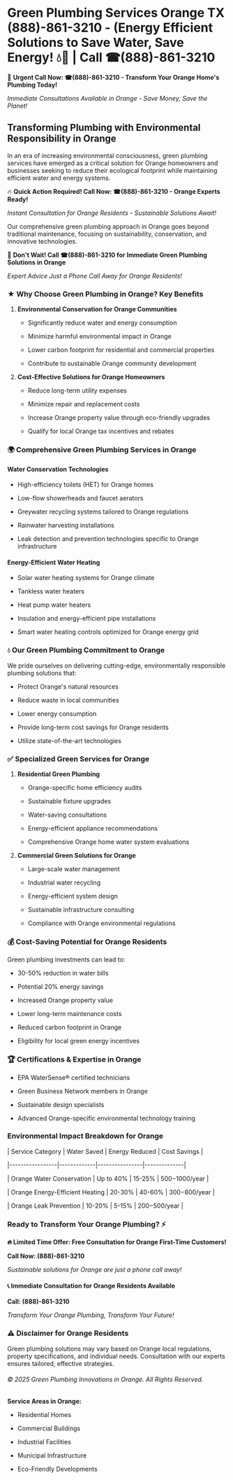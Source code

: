 # Green Plumbing Services Orange TX (888)-861-3210 - (Energy Efficient Solutions to Save Water, Save Energy! 💧🌿 | Call ☎(888)-861-3210

🚨 **Urgent Call Now: ☎(888)-861-3210 - Transform Your Orange Home's Plumbing Today!**
*Immediate Consultations Available in Orange - Save Money, Save the Planet!*

## Transforming Plumbing with Environmental Responsibility in Orange

In an era of increasing environmental consciousness, green plumbing services have emerged as a critical solution for Orange homeowners and businesses seeking to reduce their ecological footprint while maintaining efficient water and energy systems. 

🔥 **Quick Action Required! Call Now: ☎(888)-861-3210 - Orange Experts Ready!**
*Instant Consultation for Orange Residents - Sustainable Solutions Await!*

Our comprehensive green plumbing approach in Orange goes beyond traditional maintenance, focusing on sustainability, conservation, and innovative technologies.

🚨 **Don't Wait! Call ☎(888)-861-3210 for Immediate Green Plumbing Solutions in Orange**
*Expert Advice Just a Phone Call Away for Orange Residents!*

### ★ Why Choose Green Plumbing in Orange? Key Benefits

1. **Environmental Conservation for Orange Communities** 
   - Significantly reduce water and energy consumption
   - Minimize harmful environmental impact in Orange
   - Lower carbon footprint for residential and commercial properties
   - Contribute to sustainable Orange community development

2. **Cost-Effective Solutions for Orange Homeowners** 
   - Reduce long-term utility expenses
   - Minimize repair and replacement costs
   - Increase Orange property value through eco-friendly upgrades
   - Qualify for local Orange tax incentives and rebates

### 🌍 Comprehensive Green Plumbing Services in Orange

#### Water Conservation Technologies
- High-efficiency toilets (HET) for Orange homes
- Low-flow showerheads and faucet aerators
- Greywater recycling systems tailored to Orange regulations
- Rainwater harvesting installations
- Leak detection and prevention technologies specific to Orange infrastructure

#### Energy-Efficient Water Heating
- Solar water heating systems for Orange climate
- Tankless water heaters
- Heat pump water heaters
- Insulation and energy-efficient pipe installations
- Smart water heating controls optimized for Orange energy grid

### 💧 Our Green Plumbing Commitment to Orange

We pride ourselves on delivering cutting-edge, environmentally responsible plumbing solutions that:
- Protect Orange's natural resources
- Reduce waste in local communities
- Lower energy consumption
- Provide long-term cost savings for Orange residents
- Utilize state-of-the-art technologies

### ✅ Specialized Green Services for Orange

1. **Residential Green Plumbing**
   - Orange-specific home efficiency audits
   - Sustainable fixture upgrades
   - Water-saving consultations
   - Energy-efficient appliance recommendations
   - Comprehensive Orange home water system evaluations

2. **Commercial Green Solutions for Orange**
   - Large-scale water management
   - Industrial water recycling
   - Energy-efficient system design
   - Sustainable infrastructure consulting
   - Compliance with Orange environmental regulations

### 💰 Cost-Saving Potential for Orange Residents

Green plumbing investments can lead to:
- 30-50% reduction in water bills
- Potential 20% energy savings
- Increased Orange property value
- Lower long-term maintenance costs
- Reduced carbon footprint in Orange
- Eligibility for local green energy incentives

### 🏆 Certifications & Expertise in Orange

- EPA WaterSense® certified technicians
- Green Business Network members in Orange
- Sustainable design specialists
- Advanced Orange-specific environmental technology training

### Environmental Impact Breakdown for Orange

| Service Category | Water Saved | Energy Reduced | Cost Savings |
|-----------------|-------------|----------------|--------------|
| Orange Water Conservation | Up to 40% | 15-25% | $500-$1000/year |
| Orange Energy-Efficient Heating | 20-30% | 40-60% | $300-$800/year |
| Orange Leak Prevention | 10-20% | 5-15% | $200-$500/year |

### Ready to Transform Your Orange Plumbing? ⚡

**🔥 Limited Time Offer: Free Consultation for Orange First-Time Customers!**

**Call Now: (888)-861-3210**
*Sustainable solutions for Orange are just a phone call away!*

#### 📞 Immediate Consultation for Orange Residents Available

**Call: (888)-861-3210**
*Transform Your Orange Plumbing, Transform Your Future!*

### ⚠️ Disclaimer for Orange Residents

Green plumbing solutions may vary based on Orange local regulations, property specifications, and individual needs. Consultation with our experts ensures tailored, effective strategies.

###### © 2025 Green Plumbing Innovations in Orange. All Rights Reserved.

**Service Areas in Orange:** 
- Residential Homes
- Commercial Buildings
- Industrial Facilities
- Municipal Infrastructure
- Eco-Friendly Developments